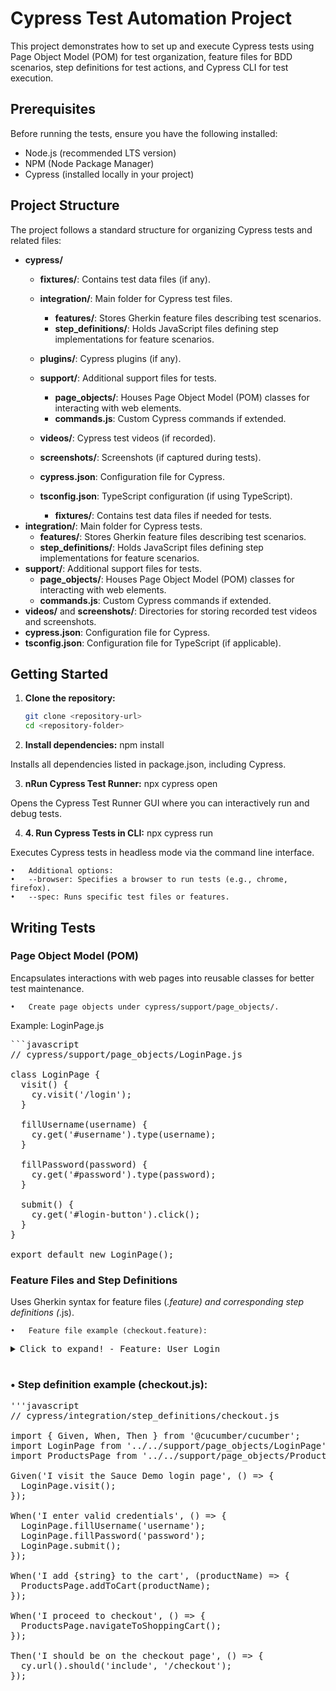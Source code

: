 # Cypress Test Automation Project

This project demonstrates how to set up and execute Cypress tests using Page Object Model (POM) for test organization, feature files for BDD scenarios, step definitions for test actions, and Cypress CLI for test execution.

## Prerequisites

Before running the tests, ensure you have the following installed:

- Node.js (recommended LTS version)
- NPM (Node Package Manager)
- Cypress (installed locally in your project)

## Project Structure

The project follows a standard structure for organizing Cypress tests and related files:

- **cypress/**
  - **fixtures/**: Contains test data files (if any).
  - **integration/**: Main folder for Cypress test files.
    - **features/**: Stores Gherkin feature files describing test scenarios.
    - **step_definitions/**: Holds JavaScript files defining step implementations for feature scenarios.
  - **plugins/**: Cypress plugins (if any).
  - **support/**: Additional support files for tests.
    - **page_objects/**: Houses Page Object Model (POM) classes for interacting with web elements.
    - **commands.js**: Custom Cypress commands if extended.
  - **videos/**: Cypress test videos (if recorded).
  - **screenshots/**: Screenshots (if captured during tests).
  - **cypress.json**: Configuration file for Cypress.
  - **tsconfig.json**: TypeScript configuration (if using TypeScript).

  
	- **fixtures/**: Contains test data files if needed for tests.
- **integration/**: Main folder for Cypress tests.
  - **features/**: Stores Gherkin feature files describing test scenarios.
  - **step_definitions/**: Holds JavaScript files defining step implementations for feature scenarios.
- **support/**: Additional support files for tests.
  - **page_objects/**: Houses Page Object Model (POM) classes for interacting with web elements.
  - **commands.js**: Custom Cypress commands if extended.
- **videos/** and **screenshots/**: Directories for storing recorded test videos and screenshots.
- **cypress.json**: Configuration file for Cypress.
- **tsconfig.json**: Configuration file for TypeScript (if applicable).

## Getting Started

1. **Clone the repository:**

   ```bash
   git clone <repository-url>
   cd <repository-folder>

2.	**Install dependencies:**
    npm install
    
Installs all dependencies listed in package.json, including Cypress.

3.  **nRun Cypress Test Runner:**
    npx cypress open

Opens the Cypress Test Runner GUI where you can interactively run and debug tests.

4.  **4. Run Cypress Tests in CLI:**
    npx cypress run

Executes Cypress tests in headless mode via the command line interface.

	•	Additional options:
	•	--browser: Specifies a browser to run tests (e.g., chrome, firefox).
	•	--spec: Runs specific test files or features.

## Writing Tests

### Page Object Model (POM)

Encapsulates interactions with web pages into reusable classes for better test maintenance.

	•	Create page objects under cypress/support/page_objects/.

Example: LoginPage.js

<pre>
```javascript
// cypress/support/page_objects/LoginPage.js

class LoginPage {
  visit() {
    cy.visit('/login');
  }

  fillUsername(username) {
    cy.get('#username').type(username);
  }

  fillPassword(password) {
    cy.get('#password').type(password);
  }

  submit() {
    cy.get('#login-button').click();
  }
}

export default new LoginPage();
</pre>

### Feature Files and Step Definitions

Uses Gherkin syntax for feature files (*.feature) and corresponding step definitions (*.js).

	•	Feature file example (checkout.feature):
<pre>
<details>
<summary>Click to expand! - Feature: User Login</summary>

```gherkin
Feature: Checkout process

  Scenario: User can add products to the cart and proceed to checkout
    Given I visit the Sauce Demo login page
    When I enter valid credentials
    And I add "Sauce Labs Backpack" to the cart
    And I add "Sauce Labs Bolt T-Shirt" to the cart
    And I proceed to checkout
    Then I should be on the checkout page
```

</details>
</pre>

### 	•	Step definition example (checkout.js):

<pre>
'''javascript
// cypress/integration/step_definitions/checkout.js

import { Given, When, Then } from '@cucumber/cucumber';
import LoginPage from '../../support/page_objects/LoginPage';
import ProductsPage from '../../support/page_objects/ProductsPage';

Given('I visit the Sauce Demo login page', () => {
  LoginPage.visit();
});

When('I enter valid credentials', () => {
  LoginPage.fillUsername('username');
  LoginPage.fillPassword('password');
  LoginPage.submit();
});

When('I add {string} to the cart', (productName) => {
  ProductsPage.addToCart(productName);
});

When('I proceed to checkout', () => {
  ProductsPage.navigateToShoppingCart();
});

Then('I should be on the checkout page', () => {
  cy.url().should('include', '/checkout');
});
</pre>